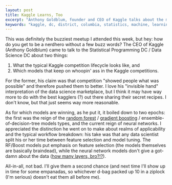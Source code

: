 ```yaml
---
layout: post
title: Kaggle Learns, Too
excerpt: "Anthony Goldblum, founder and CEO of Kaggle talks about the models that win"
keywords: "kaggle, dc, district, columbia, statistics, machine, learning, neural, networks, xgboost, gradient, empanadas, ziplock, douchebag"
---
```


This was definitely the buzziest meetup I attended this week, but hey: how do you get to be a nerdhero without a few buzz words? The CEO of Kaggle (Anthony Goldblum) came to talk to the Statistical Programming DC / Data Science DC about two things:

1. What the typical Kaggle competition lifecycle looks like, and
2. Which models that keep on whoopin' ass in the Kaggle competitions.

For the former, his claim was that competition "showed people what was possible" and therefore pushed them to better. I love his "invisible hand" interpretation of the data science marketplace, but I think it may have way more to do with the best kagglers (?) out there sharing their secret recipes. I don't know, but that just seems way more reasonable.

As for which models are winning, as he put it, it boiled down to two epochs: the first was the reign of the [random forest](https://en.wikipedia.org/wiki/Random_forest) / [gradient boosting](https://github.com/dmlc/xgboost) / ensemble-of-decision-tree models types, and the current reign of neural networks. I appreciated the distinction he went on to make about realms of applicability and the typical workflow breakdown: his take was that any data scientist split his or her time between feature selection and model tuning. The RF/Boost models put emphasis on feature selection (the models themselves are basically braindead), while the neural network models don't give a got-damn about the data ([how many layers, bro?!?](https://i.imgur.com/ktUOnca.jpg)).

All-in-all, not bad. I'll give them a second chance (and next time I'll show up in time for some empanadas, so whichever d-bag packed up 10 in a ziplock (I'm serious) doesn't eat them all before me).
